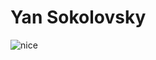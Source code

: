 # Yan Sokolovsky
![nice](https://user-images.githubusercontent.com/74038190/225813708-98b745f2-7d22-48cf-9150-083f1b00d6c9.gif)
